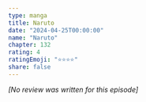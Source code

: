 ```yaml
---
type: manga
title: Naruto
date: "2024-04-25T00:00:00"
name: "Naruto"
chapter: 132
rating: 4
ratingEmoji: "⭐️⭐️⭐️⭐️"
share: false
---
```


_[No review was written for this episode]_